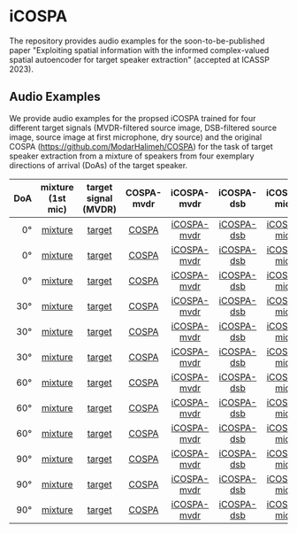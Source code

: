 # iCOSPA
The repository provides audio examples for the soon-to-be-published paper "Exploiting spatial information with the informed complex-valued spatial autoencoder for target speaker extraction" (accepted at ICASSP 2023).

## Audio Examples
We provide audio examples for the propsed iCOSPA trained for four different target signals (MVDR-filtered source image, DSB-filtered source image, source image at first microphone, dry source) and the original COSPA (https://github.com/ModarHalimeh/COSPA) for the task of target speaker extraction from a mixture of speakers from four exemplary directions of arrival (DoAs) of the target speaker.

DoA | mixture (1st mic) | target signal (MVDR) | COSPA-mvdr | iCOSPA-mvdr | iCOSPA-dsb | iCOSPA-mic1 | iCOSPA-dry|
-----: |:-------:|:-------:|:-------:|:-------:|:-------:|:-------:|:-------:|
0°|[mixture](https://user-images.githubusercontent.com/73232457/224972729-12c6df3b-adca-463a-b5de-4f70c0a2fcdf.mp4) | [target](https://user-images.githubusercontent.com/73232457/224972767-8b23f6e6-372d-4efc-887b-0cde6ade8e63.mp4)| [COSPA](https://user-images.githubusercontent.com/73232457/224972588-8eda5595-cba0-4673-8edc-2870b9bb2aed.mp4)|[iCOSPA-mvdr](https://user-images.githubusercontent.com/73232457/224973113-c4529730-f6a7-4c4e-b391-39686961dc85.mp4) |[iCOSPA-dsb](https://user-images.githubusercontent.com/73232457/224973148-6c938710-a30e-41a3-9572-dc0b07bac184.mp4)|[iCOSPA-mic1](https://user-images.githubusercontent.com/73232457/224973177-1417afe2-e6f1-45f6-af5a-f5def906422c.mp4)|[iCOSPA-dry](https://user-images.githubusercontent.com/73232457/224973199-1b4409b1-7c48-4cde-a654-de2439204312.mp4)|
0°| [mixture](https://user-images.githubusercontent.com/73232457/224975776-d1c6b743-32d7-4874-b3c4-69f6a48ebd06.mp4)| [target](https://user-images.githubusercontent.com/73232457/224975802-7e8582a6-0d83-4e6e-9134-4b55dda9861c.mp4) | [COSPA](https://user-images.githubusercontent.com/73232457/224975854-1255cbc2-0eab-456f-a089-bf9f980defc8.mp4) | [iCOSPA-mvdr](https://user-images.githubusercontent.com/73232457/224975829-37c699e2-3882-4522-9443-ff687f960644.mp4) | [iCOSPA-dsb](https://user-images.githubusercontent.com/73232457/224975881-7dab32fd-d9e3-4f7a-a4fd-ca1815c19b6c.mp4) | [iCOSPA-mic1](https://user-images.githubusercontent.com/73232457/224975904-552e7d66-cd46-421b-ab38-acfd2f43285b.mp4) | [iCOSPA-dry](https://user-images.githubusercontent.com/73232457/224975926-e6e21254-861e-46c3-b53b-ec9855196887.mp4)|
0°| [mixture](https://user-images.githubusercontent.com/73232457/224976091-7f56c1f9-40ad-43e7-b1d1-e12783c99635.mp4)| [target](https://user-images.githubusercontent.com/73232457/224976110-f8cf1127-3ab5-4c8c-beb7-786d4fa523f5.mp4) | [COSPA](https://user-images.githubusercontent.com/73232457/224976128-4803e76e-0230-4421-a32a-cdf9eeb8acc8.mp4) | [iCOSPA-mvdr](https://user-images.githubusercontent.com/73232457/224976155-fdb3e803-0cce-4f0f-a208-2e21a2b1c03e.mp4) | [iCOSPA-dsb](https://user-images.githubusercontent.com/73232457/224976171-574d702f-ff0d-46d0-8716-c58077416dd5.mp4) | [iCOSPA-mic1](https://user-images.githubusercontent.com/73232457/224976201-5604cbd0-065a-455e-8403-80e62e840ac3.mp4) | [iCOSPA-dry](https://user-images.githubusercontent.com/73232457/224976214-21689af3-09c1-4367-b80b-0989066e1092.mp4) |
30°| [mixture](https://user-images.githubusercontent.com/73232457/224976383-69f0de6a-7900-4bc7-970d-e570cd33d653.mp4) | [target](https://user-images.githubusercontent.com/73232457/224976401-9f972ca7-cbd0-486d-b86f-2863ba29615c.mp4) | [COSPA](https://user-images.githubusercontent.com/73232457/224976423-b9652f4f-0900-4e67-b7ad-82ce7703048f.mp4) | [iCOSPA-mvdr](https://user-images.githubusercontent.com/73232457/224976448-47bdfbb6-bbbd-48bb-8077-9c87c63ff55d.mp4) | [iCOSPA-dsb](https://user-images.githubusercontent.com/73232457/224976475-e4eae30c-3acf-4fb8-aa69-2e7a9e05375a.mp4) | [iCOSPA-mic1](https://user-images.githubusercontent.com/73232457/224976488-c10fe61f-6370-43b1-9362-e2a0087b21bb.mp4) | [iCOSPA-dry](https://user-images.githubusercontent.com/73232457/224976514-4ffd2a3e-384d-4596-914e-f6afabf76513.mp4) |
30°| [mixture](https://user-images.githubusercontent.com/73232457/224976547-e7b64755-a981-4021-8b30-b747f4a401e5.mp4) | [target](https://user-images.githubusercontent.com/73232457/224976571-c242951b-03cf-4d15-a8d6-3c7a5fd87545.mp4) | [COSPA](https://user-images.githubusercontent.com/73232457/224976593-64e418c0-6e2f-4943-8838-0daa2c015a66.mp4) | [iCOSPA-mvdr](https://user-images.githubusercontent.com/73232457/224976614-a11a27e4-5039-4da6-85e7-d4e9e00c5bd1.mp4) | [iCOSPA-dsb](https://user-images.githubusercontent.com/73232457/224976631-fee067c5-2886-4469-9a0d-1918acd57fda.mp4) | [iCOSPA-mic1](https://user-images.githubusercontent.com/73232457/224976651-e0a3318c-6dfd-4aef-8f64-9506dc4a7b39.mp4) | [iCOSPA-dry](https://user-images.githubusercontent.com/73232457/224976667-28842174-b496-431e-9976-d1a6172daec9.mp4) |
30°| [mixture](https://user-images.githubusercontent.com/73232457/224976684-cc1bd454-b3f2-4e16-97d7-193cd3e40b50.mp4) | [target](https://user-images.githubusercontent.com/73232457/224976696-8c7d1f3d-4cff-4eea-9ea5-84d07c07dc57.mp4) | [COSPA](https://user-images.githubusercontent.com/73232457/224976724-15a3d2f2-3315-4c0c-a2d6-b7520bc89c2d.mp4) | [iCOSPA-mvdr](https://user-images.githubusercontent.com/73232457/224976745-ab594c0d-d08c-4041-9752-875ac93262e8.mp4) | [iCOSPA-dsb](https://user-images.githubusercontent.com/73232457/224976778-0dc5b579-04a9-4a44-be04-587456078440.mp4) | [iCOSPA-mic1](https://user-images.githubusercontent.com/73232457/224976827-b7e3e020-0491-47ca-b612-e2d1d19d4b25.mp4) | [iCOSPA-dry](https://user-images.githubusercontent.com/73232457/224976853-a0974a7b-f6db-40a0-a593-4c49d6200571.mp4) |
60°| [mixture](https://user-images.githubusercontent.com/73232457/224977278-9cbb56fd-3739-4275-b95d-7657c51128eb.mp4) | [target](https://user-images.githubusercontent.com/73232457/224977301-d60967d4-dbb9-45df-b2ab-a5037a371d58.mp4) | [COSPA](https://user-images.githubusercontent.com/73232457/224977318-fbd2ca9a-1179-4106-b72b-0d43c356f7f4.mp4) | [iCOSPA-mvdr](https://user-images.githubusercontent.com/73232457/224977334-0437f005-75ff-47ed-8771-71caa59342e2.mp4) | [iCOSPA-dsb](https://user-images.githubusercontent.com/73232457/224977347-90c1fa08-f07a-4de4-9326-f88764423326.mp4) | [iCOSPA-mic1](https://user-images.githubusercontent.com/73232457/224977363-b07f0699-7471-49cb-886e-1a65e7c6ab00.mp4) | [iCOSPA-dry](https://user-images.githubusercontent.com/73232457/224977387-6d279217-219b-4c2b-be53-8d819b8bdf7b.mp4) |
60°| [mixture](https://user-images.githubusercontent.com/73232457/224977400-543ced44-41e3-458d-aa4c-2b73a61bedfb.mp4) | [target](https://user-images.githubusercontent.com/73232457/224977410-aec70b26-e104-409c-a5f5-2348bed6d294.mp4) | [COSPA](https://user-images.githubusercontent.com/73232457/224977437-08504b33-b745-49c5-b76d-7fbf753f0f0b.mp4) | [iCOSPA-mvdr](https://user-images.githubusercontent.com/73232457/224977467-bb3504fc-404e-4239-ac65-d760897aff5d.mp4) | [iCOSPA-dsb](https://user-images.githubusercontent.com/73232457/224977481-a98ebf9d-36d0-4fe7-ad8f-21abdcf7b7e8.mp4) | [iCOSPA-mic1](https://user-images.githubusercontent.com/73232457/224977496-44f687a8-5e92-468c-ba46-f17e365188b2.mp4) | [iCOSPA-dry](https://user-images.githubusercontent.com/73232457/224977519-c899810a-b9d0-41e1-b3f7-57a0a2717f6e.mp4) |
60°| [mixture](https://user-images.githubusercontent.com/73232457/224977536-df196065-83ed-433f-915c-96fc8242cb49.mp4) | [target](https://user-images.githubusercontent.com/73232457/224977551-59cfdf01-7f7c-435f-a638-4964826b5ff5.mp4) | [COSPA](https://user-images.githubusercontent.com/73232457/224977570-7bcbba60-8c96-4491-a242-1ec900ba5a26.mp4) | [iCOSPA-mvdr](https://user-images.githubusercontent.com/73232457/224977587-cef87e7f-5728-42e5-9094-4dbf7f3ceb22.mp4) | [iCOSPA-dsb](https://user-images.githubusercontent.com/73232457/224977615-3f80fd64-6b33-427b-be38-c00b23f1dcfd.mp4) | [iCOSPA-mic1](https://user-images.githubusercontent.com/73232457/224977637-2694173e-1504-4eee-8eee-e6de34522295.mp4) | [iCOSPA-dry](https://user-images.githubusercontent.com/73232457/224977649-0561841f-71fa-4791-9110-be1da7973dd0.mp4) |
90°| [mixture](https://user-images.githubusercontent.com/73232457/224978234-e8fc257a-e221-4ec5-af68-5b97638e5019.mp4) | [target](https://user-images.githubusercontent.com/73232457/224978276-14448d13-cf3e-491e-8a5f-5cc7aae4ca79.mp4) | [COSPA](https://user-images.githubusercontent.com/73232457/224978323-f9967853-c965-40d8-a614-07c7d73ef529.mp4) | [iCOSPA-mvdr](https://user-images.githubusercontent.com/73232457/224978356-3cfbdfc9-1962-4e90-b6ea-9838066aa619.mp4) | [iCOSPA-dsb](https://user-images.githubusercontent.com/73232457/224978400-db2a603a-359c-416a-bd7d-c460a9c63e1e.mp4) | [iCOSPA-mic1](https://user-images.githubusercontent.com/73232457/224978430-fd5ce61e-2f14-453b-b966-a7810980235c.mp4) | [iCOSPA-dry](https://user-images.githubusercontent.com/73232457/224978462-c2373b64-c16b-40cb-b5f7-51287874fb1e.mp4) |
90°| [mixture](https://user-images.githubusercontent.com/73232457/224978516-08d85664-2f53-4d11-81b8-f6f64237efba.mp4) | [target](https://user-images.githubusercontent.com/73232457/224978551-0ccc09fd-cee6-48f5-9b7d-812d59f1c68d.mp4) | [COSPA](https://user-images.githubusercontent.com/73232457/224978585-187c2a18-b895-4a38-9057-1b8b99dc4c36.mp4) | [iCOSPA-mvdr](https://user-images.githubusercontent.com/73232457/224978616-f3f35898-71c5-44db-a8f1-729ee2a4e14b.mp4) | [iCOSPA-dsb](https://user-images.githubusercontent.com/73232457/224978649-66c9672c-2102-464f-a079-edd722c4f5e3.mp4) | [iCOSPA-mic1](https://user-images.githubusercontent.com/73232457/224978686-2e23781c-2641-4096-8db9-70b34e038da5.mp4) | [iCOSPA-dry](https://user-images.githubusercontent.com/73232457/224978718-1e629b5b-662e-459c-b51a-4229e77d41dd.mp4) |
90°| [mixture](https://user-images.githubusercontent.com/73232457/224978763-d1e08bd9-a4a0-47d1-9561-c75810db19a8.mp4) | [target](https://user-images.githubusercontent.com/73232457/224978800-b8774cf7-9b86-4baf-80e4-2d4f721c63a2.mp4) | [COSPA](https://user-images.githubusercontent.com/73232457/224978859-5f5d3bb9-88dd-4f46-bca2-542750761e7b.mp4) | [iCOSPA-mvdr](https://user-images.githubusercontent.com/73232457/224978894-9621bfae-e527-4018-aea7-512546479fd8.mp4) | [iCOSPA-dsb](https://user-images.githubusercontent.com/73232457/224978927-e01d2515-2a28-4d1d-ba7e-2f3e89c1bb5a.mp4) | [iCOSPA-mic1](https://user-images.githubusercontent.com/73232457/224978954-e90c74b2-6b41-42d1-adec-f21352724e8d.mp4) | [iCOSPA-dry](https://user-images.githubusercontent.com/73232457/224978982-35dbd6dd-b2de-4162-99e3-4a21509c9a08.mp4) |
